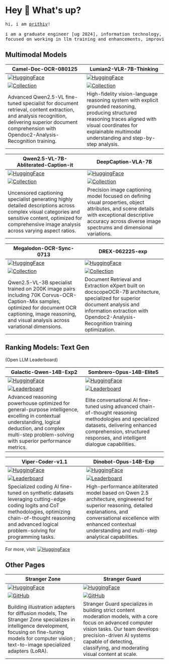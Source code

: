 # Hey 👋 What's up?

<pre>
hi, i am <a href='https://linktr.ee/prithivsakthi/'>prithiv</a>!

i am a graduate engineer [ug 2024], information technology, <a href='https://www.gcee.ac.in/'>gcee</a>
focused on working in llm training and enhancements, improving multimodal ai capabilities.
</pre>



## Multimodal Models

| **Camel-Doc-OCR-080125** | **Lumian2-VLR-7B-Thinking** |
|---------------------------|------------------------------|
| [![HuggingFace](https://img.shields.io/badge/🤗-HuggingFace-yellow)](https://huggingface.co/prithivMLmods/Camel-Doc-OCR-080125) | [![HuggingFace](https://img.shields.io/badge/🤗-HuggingFace-yellow)](https://huggingface.co/prithivMLmods/Lumian2-VLR-7B-Thinking) |
| [![Collection](https://img.shields.io/badge/Collection-VLMs-blue)](https://huggingface.co/collections/prithivMLmods/multimodal-vlms-aug25-68a56aac39fe8084f3c168bd) | [![Collection](https://img.shields.io/badge/Collection-VLMs-blue)](https://huggingface.co/collections/prithivMLmods/multimodal-vlms-aug25-68a56aac39fe8084f3c168bd) |
| Advanced Qwen2.5-VL fine-tuned specialist for document retrieval, content extraction, and analysis recognition, delivering superior document comprehension with Opendoc2-Analysis-Recognition training. | High-fidelity vision-language reasoning system with explicit grounded reasoning, producing structured reasoning traces aligned with visual coordinates for explainable multimodal understanding and step-by-step analysis. |

| **Qwen2.5-VL-7B-Abliterated-Caption-it** | **DeepCaption-VLA-7B** |
|--------------------------------------------|-------------------------|
| [![HuggingFace](https://img.shields.io/badge/🤗-HuggingFace-yellow)](https://huggingface.co/prithivMLmods/Qwen2.5-VL-7B-Abliterated-Caption-it) | [![HuggingFace](https://img.shields.io/badge/🤗-HuggingFace-yellow)](https://huggingface.co/prithivMLmods/DeepCaption-VLA-7B) |
| [![Collection](https://img.shields.io/badge/Collection-Abliterated-purple)](https://huggingface.co/collections/prithivMLmods/vl-abliterated-caption-68a0443b63182e97a15c47a3) | [![Collection](https://img.shields.io/badge/Collection-DeepCaption-green)](https://huggingface.co/collections/prithivMLmods/deepcaption-attr-68b041172ebcb867e45c556a) |
| Uncensored captioning specialist generating highly detailed descriptions across complex visual categories and sensitive content, optimized for comprehensive image analysis across varying aspect ratios. | Precision image captioning model focused on defining visual properties, object attributes, and scene details with exceptional descriptive accuracy across diverse image spectrums and dimensional variations. |

| **Megalodon-OCR-Sync-0713** | **DREX-062225-exp** |
|------------------------------|---------------------|
| [![HuggingFace](https://img.shields.io/badge/🤗-HuggingFace-yellow)](https://huggingface.co/prithivMLmods/Megalodon-OCR-Sync-0713) | [![HuggingFace](https://img.shields.io/badge/🤗-HuggingFace-yellow)](https://huggingface.co/prithivMLmods/DREX-062225-exp) |
| [![Collection](https://img.shields.io/badge/Collection-OCR-orange)](https://huggingface.co/collections/prithivMLmods/captioning-ocr-doctable-687382e1da822008bb5c06f2) | [![Collection](https://img.shields.io/badge/Collection-VLMs-cyan)](https://huggingface.co/collections/prithivMLmods/multimodal-vlms-until-july25-688312e6b840e1e156f13027) |
| Qwen2.5-VL-3B specialist trained on 200K image pairs including 70K Corvus-OCR-Caption-Mix samples, optimized for document OCR captioning, image reasoning, and visual analysis across variational dimensions. | Document Retrieval and Extraction eXpert built on docscopeOCR-7B architecture, specialized for superior document analysis and information extraction with Opendoc2-Analysis-Recognition training optimization. |

## Ranking Models: Text Gen
(Open LLM Leaderboard)

| **Galactic-Qwen-14B-Exp2** | **Sombrero-Opus-14B-Elite5** |
|----------------------------|-------------------------------|
| [![HuggingFace](https://img.shields.io/badge/🤗-HuggingFace-yellow)](https://huggingface.co/prithivMLmods/Galactic-Qwen-14B-Exp2) | [![HuggingFace](https://img.shields.io/badge/🤗-HuggingFace-yellow)](https://huggingface.co/prithivMLmods/Sombrero-Opus-14B-Elite5) |
| [![Leaderboard](https://img.shields.io/badge/Rank-59-green?logo=huggingface)](https://huggingface.co/spaces/open-llm-leaderboard/open_llm_leaderboard#/?search=prithivMLmods%2FGalactic-Qwen-14B-Exp2) | [![Leaderboard](https://img.shields.io/badge/Rank-104-orange?logo=huggingface)](https://huggingface.co/spaces/open-llm-leaderboard/open_llm_leaderboard#/?search=prithivMLmods%2FSombrero-Opus-14B-Elite5) |
| Advanced reasoning powerhouse optimized for general-purpose intelligence, excelling in contextual understanding, logical deduction, and complex multi-step problem-solving with superior performance metrics. | Elite conversational AI fine-tuned using advanced chain-of-thought reasoning methodologies and specialized datasets, delivering enhanced comprehension, structured responses, and intelligent dialogue capabilities. |

| **Viper-Coder-v1.1** | **Dinobot-Opus-14B-Exp** |
|-----------------------|---------------------------|
| [![HuggingFace](https://img.shields.io/badge/🤗-HuggingFace-yellow)](https://huggingface.co/prithivMLmods/Viper-Coder-v1.1) | [![HuggingFace](https://img.shields.io/badge/🤗-HuggingFace-yellow)](https://huggingface.co/prithivMLmods/Dinobot-Opus-14B-Exp) |
| [![Leaderboard](https://img.shields.io/badge/Rank-250-red?logo=huggingface)](https://huggingface.co/spaces/open-llm-leaderboard/open_llm_leaderboard#/?search=prithivMLmods%2FViper-Coder-v1.1) | [![Leaderboard](https://img.shields.io/badge/Rank-132-yellow?logo=huggingface)](https://huggingface.co/spaces/open-llm-leaderboard/open_llm_leaderboard#/?search=prithivMLmods%2FDinobot-Opus-14B-Exp) |
| Specialized coding AI fine-tuned on synthetic datasets leveraging cutting-edge coding logits and CoT methodologies, optimizing chain-of-thought reasoning and advanced logical problem-solving for programming tasks. | High-performance abliterated model based on Qwen 2.5 architecture, engineered for superior reasoning, detailed explanations, and conversational excellence with enhanced contextual understanding and multi-step analytical capabilities. |

For more, visit: [![HuggingFace](https://img.shields.io/badge/🤗-HuggingFace-yellow)](https://huggingface.co/spaces/open-llm-leaderboard/open_llm_leaderboard#/?search=prithivMLmods)

## Other Pages

| **Stranger Zone** | **Stranger Guard** |
|-------------------|-------------------|
| [![HuggingFace](https://img.shields.io/badge/🤗-HuggingFace-yellow)](https://huggingface.co/strangerzonehf) | [![HuggingFace](https://img.shields.io/badge/🤗-HuggingFace-yellow)](https://huggingface.co/strangerguardhf) |
| [![GitHub](https://img.shields.io/badge/GitHub-Repository-blue?logo=github)](https://github.com/Stranger-Zone) | [![GitHub](https://img.shields.io/badge/GitHub-Repository-blue?logo=github)](https://github.com/Stranger-Guard) |
| Building illustration adapters for diffusion models, The Stranger Zone specializes in intelligence development, focusing on fine-tuning models for computer vision ; text-to-image specialized adapters (LoRA). | Stranger Guard specializes in building strict content moderation models, with a core focus on advanced computer vision tasks. Our team develops precision-driven AI systems capable of detecting, classifying, and moderating visual content at scale. |



